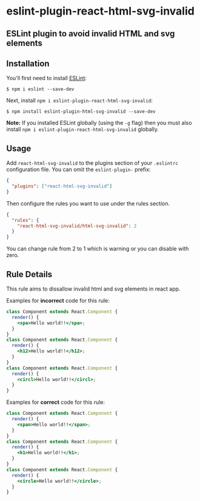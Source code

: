 # eslint-plugin-react-html-svg-invalid

## ESLint plugin to avoid invalid HTML and svg elements

## Installation

You'll first need to install [ESLint](http://eslint.org):

```
$ npm i eslint --save-dev
```

Next, install `npm i eslint-plugin-react-html-svg-invalid`:

```
$ npm install eslint-plugin-html-svg-invalid --save-dev
```

**Note:** If you installed ESLint globally (using the `-g` flag) then you must also install `npm i eslint-plugin-react-html-svg-invalid` globally.

## Usage

Add `react-html-svg-invalid` to the plugins section of your `.eslintrc` configuration file. You can omit the `eslint-plugin-` prefix:

```json
{
  "plugins": ["react-html-svg-invalid"]
}
```

Then configure the rules you want to use under the rules section.

```json
{
  "rules": {
    "react-html-svg-invalid/html-svg-invalid": 2
  }
}
```

You can change rule from 2 to 1 which is warning or you can disable with zero.

## Rule Details

This rule aims to dissallow invalid html and svg elements in react app.

Examples for **incorrect** code for this rule:

```jsx
class Component extends React.Component {
  render() {
    <spa>Hello world!!</spa>;
  }
}
class Component extends React.Component {
  render() {
    <h12>Hello world!!</h12>;
  }
}
class Component extends React.Component {
  render() {
    <circl>Hello world!!</circl>;
  }
}
```

Examples for **correct** code for this rule:

```jsx
class Component extends React.Component {
  render() {
    <span>Hello world!!</span>;
  }
}
class Component extends React.Component {
  render() {
    <h1>Hello world!!</h1>;
  }
}
class Component extends React.Component {
  render() {
    <circle>Hello world!!</circle>;
  }
}
```
